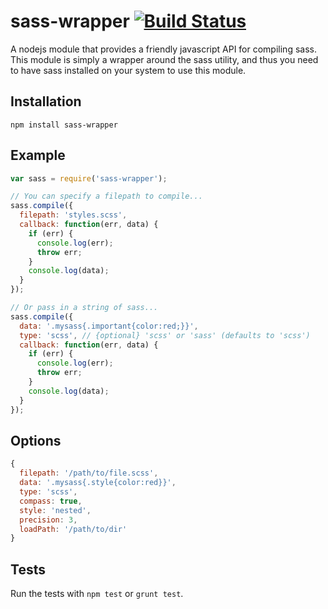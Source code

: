 # sass-wrapper [![Build Status](https://travis-ci.org/badsyntax/sass-wrapper.png?branch=master)](https://travis-ci.org/badsyntax/sass-wrapper)

A nodejs module that provides a friendly javascript API for compiling sass. This module is simply a wrapper
around the sass utility, and thus you need to have sass installed on your system to use this module.

## Installation

`npm install sass-wrapper`

## Example

```javascript
var sass = require('sass-wrapper');

// You can specify a filepath to compile...
sass.compile({
  filepath: 'styles.scss',
  callback: function(err, data) {
    if (err) {
      console.log(err);
      throw err;
    }
    console.log(data);
  }
});

// Or pass in a string of sass...
sass.compile({
  data: '.mysass{.important{color:red;}}',
  type: 'scss', // {optional} 'scss' or 'sass' (defaults to 'scss')
  callback: function(err, data) {
    if (err) {
      console.log(err);
      throw err;
    }
    console.log(data);
  }
});
```

## Options

```javascript
{
  filepath: '/path/to/file.scss',
  data: '.mysass{.style{color:red}}',
  type: 'scss', 
  compass: true,
  style: 'nested',
  precision: 3,
  loadPath: '/path/to/dir'
}
```

## Tests

Run the tests with `npm test` or `grunt test`.
